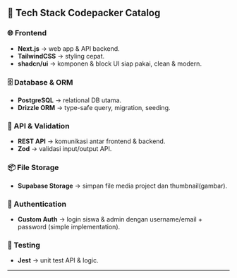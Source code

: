 ## 🚀 **Tech Stack Codepacker Catalog**

### 🌐 Frontend

* **Next.js** → web app & API backend.
* **TailwindCSS** → styling cepat.
* **shadcn/ui** → komponen & block UI siap pakai, clean & modern.

### 🗄️ Database & ORM

* **PostgreSQL** → relational DB utama.
* **Drizzle ORM** → type-safe query, migration, seeding.

### 🔌 API & Validation

* **REST API** → komunikasi antar frontend & backend.
* **Zod** → validasi input/output API.

### 📦 File Storage

* **Supabase Storage** → simpan file media project dan thumbnail(gambar).

### 🔐 Authentication

* **Custom Auth** → login siswa & admin dengan username/email + password (simple implementation).

### 🧪 Testing

* **Jest** → unit test API & logic.

---